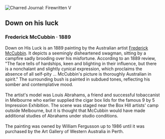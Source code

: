 <div class="artwork-of-the-day">
  <div class="container">
    <div class="img-wrapper">
      <img
        src="https://uploads1.wikiart.org/images/frederick-mccubbin/down-on-his-luck-1889.jpg"
        alt="Charred Journal: Firewritten V" />
    </div>
    <div class="artwork-detail">
      <div class="artwork-origin"> 
        <h2 class="artwork-name">Down on his luck</h2>
        <h3 class="artist">
          Frederick McCubbin
                    ·  1889
        </h3>
      </div>
      <p class="description">
        <span class="artwork-description-text ng-binding" ng-bind-html="viewModel.ArtworkOfTheDay.Description | unsafe">Down on His Luck is an 1889 painting by the Australian artist <a target="_blank" href="/en/frederick-mccubbin">Frederick McCubbin</a>. It depicts a seemingly disheartened swagman, sitting by a campfire sadly brooding over his misfortune. According to an 1889 review, "The face tells of hardships, keen and blighting in their influence, but there is a nonchalant and slightly cynical expression, which proclaims the absence of all self-pity ... McCubbin's picture is thoroughly Australian in spirit." The surrounding bush is painted in subdued tones, reflecting his somber and contemplative mood.
<br>
<br>The artist's model was Louis Abrahams, a friend and successful tobaccanist in Melbourne who earlier supplied the cigar box lids for the famous 9 by 5 Impression Exhibition. The scene was staged near the Box Hill artists' camp outside Melbourne, but it is thought that McCubbin would have made additional studies of Abrahams under studio conditions.
<br>
<br>The painting was owned by William Fergusson up to 1986 until it was purchased by the Art Gallery of Western Australia in Perth.</span>
                        <div class="text-shadow-container" ng-show="showShadow" style=""></div>
      </p>
    </div>
  </div>

</div>
